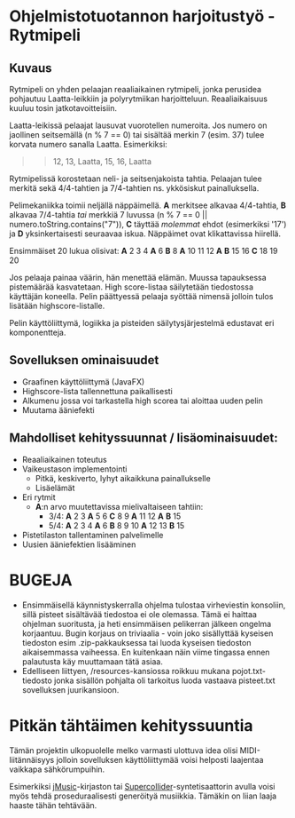 # Ohjelmistotuotannon harjoitustyö - Rytmipeli 

## Kuvaus

Rytmipeli on yhden pelaajan reaaliaikainen rytmipeli, jonka perusidea pohjautuu Laatta-leikkiin ja polyrytmiikan harjoitteluun. Reaaliaikaisuus kuuluu tosin jatkotavoitteisiin.

Laatta-leikissä pelaajat lausuvat vuorotellen numeroita. Jos numero on jaollinen seitsemällä (n % 7 == 0) tai sisältää merkin 7 (esim. 37) tulee korvata numero sanalla Laatta. Esimerkiksi:
>> 12, 13, Laatta, 15, 16, Laatta

Rytmipelissä korostetaan neli- ja seitsenjakoista tahtia. Pelaajan tulee merkitä sekä 4/4-tahtien ja 7/4-tahtien ns. ykkösiskut painalluksella. 

Pelimekaniikka toimii neljällä näppäimellä.  **A** merkitsee alkavaa 4/4-tahtia, **B** alkavaa 7/4-tahtia *tai* merkkiä 7 luvussa (n % 7 == 0 || numero.toString.contains("7")), **C** täyttää *molemmat* ehdot (esimerkiksi '17') ja **D** yksinkertaisesti seuraavaa iskua. Näppäimet ovat klikattavissa hiirellä.

Ensimmäiset 20 lukua olisivat:
**A** 2 3 4 **A** 6 **B** 8 **A** 10 11 12 **A** **B** 15 16 **C** 18 19 20

Jos pelaaja painaa väärin, hän menettää elämän. Muussa tapauksessa pistemäärää kasvatetaan. High score-listaa säilytetään  tiedostossa käyttäjän koneella. Pelin päättyessä pelaaja syöttää nimensä jolloin tulos lisätään highscore-listalle.

Pelin käyttöliittymä, logiikka ja pisteiden säilytysjärjestelmä edustavat eri komponentteja.


## Sovelluksen ominaisuudet
- Graafinen käyttöliittymä (JavaFX)
- Highscore-lista tallennettuna paikallisesti
- Alkumenu jossa voi tarkastella high scorea tai aloittaa uuden pelin
- Muutama ääniefekti


## Mahdolliset kehityssuunnat / lisäominaisuudet:
- Reaaliaikainen toteutus
- Vaikeustason implementointi
  - Pitkä, keskiverto, lyhyt aikaikkuna painallukselle
  - Lisäelämät
- Eri rytmit
  - **A**:n arvo muutettavissa mielivaltaiseen tahtiin: 
    - 3/4: **A** 2 3 **A** 5 6 **C** 8 9 **A** 11 12 **A** **B** 15
    - 5/4: **A** 2 3 4 **A** 6 **B** 8 9 10 **A** 12 13 **B** 15
- Pistetilaston tallentaminen palvelimelle
- Uusien ääniefektien lisääminen
    
    
# BUGEJA
- Ensimmäisellä käynnistyskerralla ohjelma tulostaa virheviestin konsoliin, sillä pisteet sisältävää tiedostoa ei ole olemassa. Tämä ei haittaa ohjelman suoritusta, ja heti ensimmäisen pelikerran jälkeen ongelma korjaantuu. Bugin korjaus on triviaalia - voin joko sisällyttää kyseisen tiedoston esim .zip-pakkauksessa tai luoda kyseisen tiedoston aikaisemmassa vaiheessa. En kuitenkaan näin viime tingassa ennen palautusta käy muuttamaan tätä asiaa. 
- Edelliseen liittyen, /resources-kansiossa roikkuu mukana pojot.txt-tiedosto jonka sisällön pohjalta oli tarkoitus luoda vastaava pisteet.txt sovelluksen juurikansioon.


# Pitkän tähtäimen kehityssuuntia
Tämän projektin ulkopuolelle melko varmasti ulottuva idea olisi MIDI-liitännäisyys jolloin sovelluksen käyttöliittymää voisi helposti laajentaa vaikkapa sähkörumpuihin.

Esimerkiksi [jMusic](https://explodingart.com/jmusic/)-kirjaston tai [Supercollider](https://supercollider.github.io/)-syntetisaattorin avulla voisi myös tehdä proseduraalisesti generöityä musiikkia. Tämäkin on liian laaja haaste tähän tehtävään.

